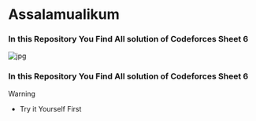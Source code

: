 <h1>Assalamualikum</h1>
<h3>In this Repository You Find All solution of <b>Codeforces Sheet 6</b> </h3>

![jpg](https://github.com/user-attachments/assets/a1314cd4-747d-4992-8783-0ef2d58da2ee)

<h3>In this Repository You Find All solution of <b>Codeforces Sheet 6</b> </h3>

> [!WARNING]
>- Try it Yourself First
